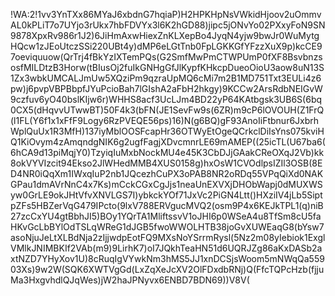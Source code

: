 !WA:2!1vv3YnTXx86MYaJ6xbdnG7hqiaP)H2HPKHpNsVWkidHjoov2uOmmvAL0kPLiT7o7UYjo3rUkx7hbFDVYx3l6K2hGD88)jipc5jONvYo02PXxyFoN9SN9878XpxRv986r1J2)6JiHmAxwHiexZnKLXepBo4JyqN4yjw9bwJr0WuMytgHQcw1zJEoUtczSSi220UBt4y)dMP6eLGtTnb0FpLGKKGfYFzzXuX9p)kcCE97oeviquuow(QrTrj4fBkYzIXTemPQs(G2SmfMwPmCTWPUmP0fXF8BsvbnzsosfMILDtzB3Horw(tBIusOj2fuIkGNHgGfJlKypfKHkcpDueoOioU3aow8uN13S1Zx3wbkUMCALJmUw5XQziPm9qzraUpMQ6cMi7m2B1MD751Txt3EULi4z6pw)j6pvpVBPBbpfJYuPcioBah7lGIshA2aFbH2hkgy)9KCCw2ArsRdbNEIGvW9czfuv6yO40bslKIjw6r)WHHS8acf3UcLJm4BD22yP64KAtbgsk3UB6S(6bq0CX5(dHqvvUTwwBT)50F4k3(bFN(JE1SevFw9s(6ZR)m9cP6lOVOUH(Z1FrQ(l1FL(Y6f1x1xFfF9Logy6RzPVEQE56ps)16)N(g6BQ)gF93AnoIiFtbnur6JxbrhWplQuUx1R3MfH)137iyMblOOSFcapHr36OTWyEtOgeQCrkclDiIsYns075kviHQ1KiOvym4zAmqndgNIK6g2ugfFagjXDvcmnrLE69mAMEP((25icTL(U67ba6(6hCA9d13piMqjY0)TzyiqIuMxbNockMU4e45K3CbDJjGAakCReOXqJ2Vb)kk8okVYVIzcit94Ekso2JlWHedMMB4XUS0158g)hxOsW1CVOdlpsIZIl3OSB(8ED4NR0iQqXm1IWxqIuP2nb1JQcezhCuPX3oPAB8NR2oRDq55VPqQiXd0NAKGPau1dmAVrNnC4x7Ks)mCckCGxCgJjs1neaUnEXVXjDHObWapj0dMUXWSyw0GrLE9okJHtVfvXNVLGS7I)ybkckYOf71JxVc2PiGN4Ltt()HXziIV4jLb5SiptpZFs5HBZerVqG479IPcto(9lxV788ERVgucMVQ2(osm9P4x6KEJkTPL1(q)niB27zcCxYU4gtBbhJI5)BOy1YQrTA1MliftssvV1oJHI6p0WSeA4u8TfSm8cU5faHKvGcLbBYlOdTSLqWReG1dJGB5fwoWWOLHTB38joGvXUWEaqG8(bYsw7asoNjuJeLtXLBdNja2zIjjwdpEotFQ9MXsNoYSrrmRysl(5Nz2m08yIebiok1ExglVMlkJNIMBKIf2VAb(m9)9LirhK7)oI7JQkhTeaHN51d6UQRJZg86aKxDASb2axtNZD7YHyXov1U)8cRuqIgVYwkNm3hMS5JJ1xnDCSjsWoom5mNWqQa55903Xs)9w2W(SQK6XWTVgGd(LxZqXeJcXV2OlFDxdbRNj)Q(FfcTQPcHzb(fjjuMa3HxgvhdlQJqWes)jW2haJPNyvx6ENBD7BDN69))V8V(